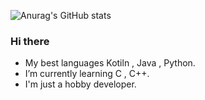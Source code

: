 ![Anurag's GitHub stats](https://github-readme-stats-one-bice.vercel.app/api?username=cctv77&show_icons=true&include_all_commits=true&count_private=true&role=OWNER,ORGANIZATION_MEMBER,COLLABORATOR)

### Hi there 


- My best languages Kotiln , Java , Python.
- I’m currently learning C , C++.
- I'm just a hobby developer.


